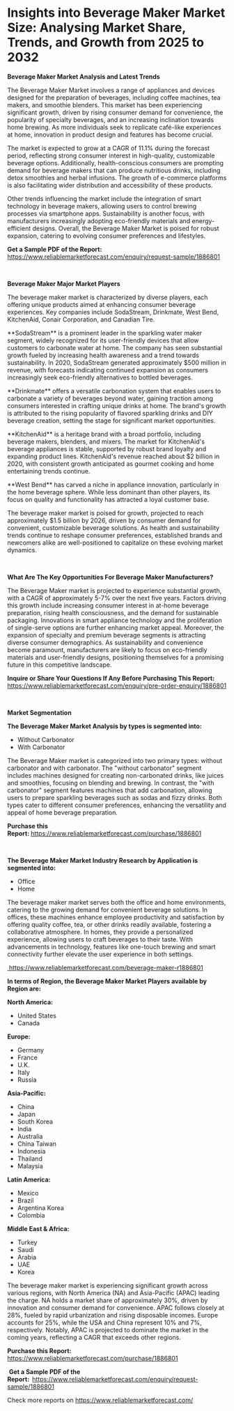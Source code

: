 <p><h1>Insights into Beverage Maker Market Size: Analysing Market Share, Trends, and Growth from 2025 to 2032</h1></p><p><strong>Beverage Maker Market Analysis and Latest Trends</strong></p>
<p><p>The Beverage Maker Market involves a range of appliances and devices designed for the preparation of beverages, including coffee machines, tea makers, and smoothie blenders. This market has been experiencing significant growth, driven by rising consumer demand for convenience, the popularity of specialty beverages, and an increasing inclination towards home brewing. As more individuals seek to replicate café-like experiences at home, innovation in product design and features has become crucial.</p><p>The market is expected to grow at a CAGR of 11.1% during the forecast period, reflecting strong consumer interest in high-quality, customizable beverage options. Additionally, health-conscious consumers are prompting demand for beverage makers that can produce nutritious drinks, including detox smoothies and herbal infusions. The growth of e-commerce platforms is also facilitating wider distribution and accessibility of these products. </p><p>Other trends influencing the market include the integration of smart technology in beverage makers, allowing users to control brewing processes via smartphone apps. Sustainability is another focus, with manufacturers increasingly adopting eco-friendly materials and energy-efficient designs. Overall, the Beverage Maker Market is poised for robust expansion, catering to evolving consumer preferences and lifestyles.</p></p>
<p><strong>Get a Sample PDF of the Report:&nbsp;</strong> <a href="https://www.reliablemarketforecast.com/enquiry/request-sample/1886801?utm_campaign=2529&utm_medium=2&utm_source=Github&utm_content=ia&utm_term=20022025&utm_id=beverage-maker">https://www.reliablemarketforecast.com/enquiry/request-sample/1886801</a></p>
<p>&nbsp;</p>
<p><strong>Beverage Maker Major Market Players</strong></p>
<p><p>The beverage maker market is characterized by diverse players, each offering unique products aimed at enhancing consumer beverage experiences. Key companies include SodaStream, Drinkmate, West Bend, KitchenAid, Conair Corporation, and Canadian Tire.</p><p>**SodaStream** is a prominent leader in the sparkling water maker segment, widely recognized for its user-friendly devices that allow customers to carbonate water at home. The company has seen substantial growth fueled by increasing health awareness and a trend towards sustainability. In 2020, SodaStream generated approximately $500 million in revenue, with forecasts indicating continued expansion as consumers increasingly seek eco-friendly alternatives to bottled beverages.</p><p>**Drinkmate** offers a versatile carbonation system that enables users to carbonate a variety of beverages beyond water, gaining traction among consumers interested in crafting unique drinks at home. The brand's growth is attributed to the rising popularity of flavored sparkling drinks and DIY beverage creation, setting the stage for significant market opportunities.</p><p>**KitchenAid** is a heritage brand with a broad portfolio, including beverage makers, blenders, and mixers. The market for KitchenAid's beverage appliances is stable, supported by robust brand loyalty and expanding product lines. KitchenAid's revenue reached about $2 billion in 2020, with consistent growth anticipated as gourmet cooking and home entertaining trends continue.</p><p>**West Bend** has carved a niche in appliance innovation, particularly in the home beverage sphere. While less dominant than other players, its focus on quality and functionality has attracted a loyal customer base.</p><p>The beverage maker market is poised for growth, projected to reach approximately $1.5 billion by 2026, driven by consumer demand for convenient, customizable beverage solutions. As health and sustainability trends continue to reshape consumer preferences, established brands and newcomers alike are well-positioned to capitalize on these evolving market dynamics.</p></p>
<p>&nbsp;</p>
<p><strong>What Are The Key Opportunities For Beverage Maker Manufacturers?</strong></p>
<p><p>The Beverage Maker market is projected to experience substantial growth, with a CAGR of approximately 5-7% over the next five years. Factors driving this growth include increasing consumer interest in at-home beverage preparation, rising health consciousness, and the demand for sustainable packaging. Innovations in smart appliance technology and the proliferation of single-serve options are further enhancing market appeal. Moreover, the expansion of specialty and premium beverage segments is attracting diverse consumer demographics. As sustainability and convenience become paramount, manufacturers are likely to focus on eco-friendly materials and user-friendly designs, positioning themselves for a promising future in this competitive landscape.</p></p>
<p><strong>Inquire or Share Your Questions If Any Before Purchasing This Report:</strong> <a href="https://www.reliablemarketforecast.com/enquiry/pre-order-enquiry/1886801?utm_campaign=2529&utm_medium=2&utm_source=Github&utm_content=ia&utm_term=20022025&utm_id=beverage-maker">https://www.reliablemarketforecast.com/enquiry/pre-order-enquiry/1886801</a></p>
<p>&nbsp;</p>
<p><strong>Market Segmentation</strong></p>
<p><strong>The Beverage Maker Market Analysis by types is segmented into:</strong></p>
<p><ul><li>Without Carbonator</li><li>With Carbonator</li></ul></p>
<p><p>The Beverage Maker market is categorized into two primary types: without carbonator and with carbonator. The "without carbonator" segment includes machines designed for creating non-carbonated drinks, like juices and smoothies, focusing on blending and brewing. In contrast, the "with carbonator" segment features machines that add carbonation, allowing users to prepare sparkling beverages such as sodas and fizzy drinks. Both types cater to different consumer preferences, enhancing the versatility and appeal of home beverage preparation.</p></p>
<p><strong>Purchase this Report:&nbsp;</strong><a href="https://www.reliablemarketforecast.com/purchase/1886801?utm_campaign=2529&utm_medium=2&utm_source=Github&utm_content=ia&utm_term=20022025&utm_id=beverage-maker">https://www.reliablemarketforecast.com/purchase/1886801</a></p>
<p>&nbsp;</p>
<p><strong>The Beverage Maker Market Industry Research by Application is segmented into:</strong></p>
<p><ul><li>Office</li><li>Home</li></ul></p>
<p><p>The beverage maker market serves both the office and home environments, catering to the growing demand for convenient beverage solutions. In offices, these machines enhance employee productivity and satisfaction by offering quality coffee, tea, or other drinks readily available, fostering a collaborative atmosphere. In homes, they provide a personalized experience, allowing users to craft beverages to their taste. With advancements in technology, features like one-touch brewing and smart connectivity further elevate the user experience in both settings.</p></p>
<p><a href="https://www.reliablemarketforecast.com/beverage-maker-r1886801?utm_campaign=2529&utm_medium=2&utm_source=Github&utm_content=ia&utm_term=20022025&utm_id=beverage-maker">&nbsp;https://www.reliablemarketforecast.com/beverage-maker-r1886801</a></p>
<p><strong>In terms of Region, the Beverage Maker Market Players available by Region are:</strong></p>
<p>
    <p> <strong> North America: </strong>
        <ul>
            <li>United States</li>
            <li>Canada</li>
        </ul>
        </p> 
    <p> <strong> Europe: </strong>
        <ul>
            <li>Germany</li>
            <li>France</li>
            <li>U.K.</li>
            <li>Italy</li>
            <li>Russia</li>
        </ul>
        </p> 
    <p> <strong> Asia-Pacific: </strong>
        <ul>
            <li>China</li>
            <li>Japan</li>
            <li>South Korea</li>
            <li>India</li>
            <li>Australia</li>
            <li>China Taiwan</li>
            <li>Indonesia</li>
            <li>Thailand</li>
            <li>Malaysia</li>
        </ul>
        </p> 
    <p> <strong> Latin America: </strong>
        <ul>
            <li>Mexico</li>
            <li>Brazil</li>
            <li>Argentina Korea</li>
            <li>Colombia</li>
        </ul>
        </p> 
    <p> <strong> Middle East & Africa: </strong>
        <ul>
            <li>Turkey</li>
            <li>Saudi</li>
            <li>Arabia</li>
            <li>UAE</li>
            <li>Korea</li>
        </ul>
    </p>
    </p>
<p><p>The beverage maker market is experiencing significant growth across various regions, with North America (NA) and Asia-Pacific (APAC) leading the charge. NA holds a market share of approximately 30%, driven by innovation and consumer demand for convenience. APAC follows closely at 28%, fueled by rapid urbanization and rising disposable incomes. Europe accounts for 25%, while the USA and China represent 10% and 7%, respectively. Notably, APAC is projected to dominate the market in the coming years, reflecting a CAGR that exceeds other regions.</p></p>
<p><strong>Purchase this Report: </strong><a href="https://www.reliablemarketforecast.com/purchase/1886801?utm_campaign=2529&utm_medium=2&utm_source=Github&utm_content=ia&utm_term=20022025&utm_id=beverage-maker">https://www.reliablemarketforecast.com/purchase/1886801</a></p>
<p>&nbsp;<strong>Get a Sample PDF of the Report:&nbsp;&nbsp;</strong><a href="https://www.reliablemarketforecast.com/enquiry/request-sample/1886801?utm_campaign=2529&utm_medium=2&utm_source=Github&utm_content=ia&utm_term=20022025&utm_id=beverage-maker">https://www.reliablemarketforecast.com/enquiry/request-sample/1886801</a></p>
<p><strong></strong></p>
<p>Check more reports on <a href="https://www.reliablemarketforecast.com/?utm_campaign=2529&utm_medium=2&utm_source=Github&utm_content=ia&utm_term=20022025&utm_id=beverage-maker">https://www.reliablemarketforecast.com/</a></p>